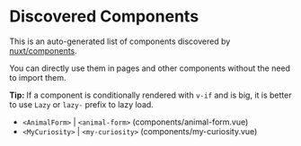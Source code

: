 # Discovered Components

This is an auto-generated list of components discovered by [nuxt/components](https://github.com/nuxt/components).

You can directly use them in pages and other components without the need to import them.

**Tip:** If a component is conditionally rendered with `v-if` and is big, it is better to use `Lazy` or `lazy-` prefix to lazy load.

- `<AnimalForm>` | `<animal-form>` (components/animal-form.vue)
- `<MyCuriosity>` | `<my-curiosity>` (components/my-curiosity.vue)
